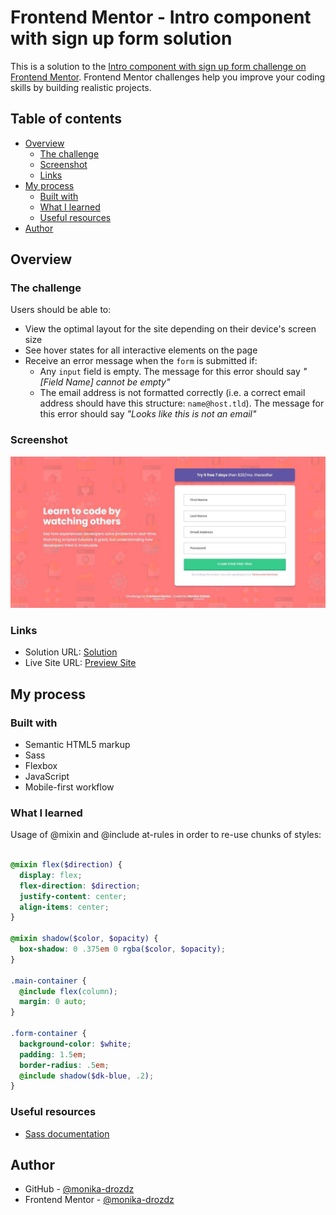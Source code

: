 # Frontend Mentor - Intro component with sign up form solution

This is a solution to the [Intro component with sign up form challenge on Frontend Mentor](https://www.frontendmentor.io/challenges/intro-component-with-signup-form-5cf91bd49edda32581d28fd1). Frontend Mentor challenges help you improve your coding skills by building realistic projects. 

## Table of contents

- [Overview](#overview)
  - [The challenge](#the-challenge)
  - [Screenshot](#screenshot)
  - [Links](#links)
- [My process](#my-process)
  - [Built with](#built-with)
  - [What I learned](#what-i-learned)
  - [Useful resources](#useful-resources)
- [Author](#author)


## Overview

### The challenge

Users should be able to:

- View the optimal layout for the site depending on their device's screen size
- See hover states for all interactive elements on the page
- Receive an error message when the `form` is submitted if:
  - Any `input` field is empty. The message for this error should say *"[Field Name] cannot be empty"*
  - The email address is not formatted correctly (i.e. a correct email address should have this structure: `name@host.tld`). The message for this error should say *"Looks like this is not an email"*

### Screenshot

![desktop preview](./screenshot.jpg)

### Links

- Solution URL: [Solution](https://github.com/monika-drozdz/intro-component-with-signup-form)
- Live Site URL: [Preview Site](https://monika-drozdz.github.io/intro-component-with-signup-form/index.html)

## My process

### Built with

- Semantic HTML5 markup
- Sass
- Flexbox
- JavaScript
- Mobile-first workflow

### What I learned

Usage of @mixin and @include at-rules in order to re-use chunks of styles: 

```scss

@mixin flex($direction) {
  display: flex;
  flex-direction: $direction;
  justify-content: center;
  align-items: center;
}

@mixin shadow($color, $opacity) {
  box-shadow: 0 .375em 0 rgba($color, $opacity);
}

.main-container {
  @include flex(column);
  margin: 0 auto;
}

.form-container {
  background-color: $white;
  padding: 1.5em;
  border-radius: .5em;
  @include shadow($dk-blue, .2);
}

```

### Useful resources

- [Sass documentation](https://sass-lang.com/documentation) 

## Author

- GitHub - [@monika-drozdz](https://github.com/monika-drozdz)
- Frontend Mentor - [@monika-drozdz](https://www.frontendmentor.io/profile/monika-drozdz)

